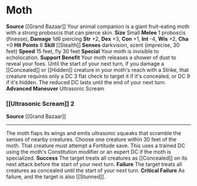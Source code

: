 ﻿---
burrow_speed: null
charisma: '+0'
climb_speed: null
constitution: '+1'
dexterity: '+3'
element: null
fly_speed: '30'
hp: '6'
id: '27'
intelligence: '-4'
land_speed: '15'
max_speed: '30'
name: Moth
rarity: Common
sense:
- darkvision
- scent(imprecise
- 30 feet)
size: Small
skill:
- '[[DATABASE/skill/Stealth|Stealth]]'
source: '[[DATABASE/source/Grand Bazaar|Grand Bazaar]]'
speed:
- 15 feet
- fly 30 feet
strength: '+2'
strength_req: '2'
swim_speed: null
trait: null
type: Animal Companion
wisdom: '+2'

---
# Moth

**Source** [[Grand Bazaar]]
Your animal companion is a giant fruit-eating moth with a strong proboscis that can pierce skin.
**Size** Small
**Melee** <span class="action-icon">1</span> proboscis (finesse), **Damage** 1d6 piercing
**Str** +2, **Dex** +3, **Con** +1, **Int** -4, **Wis** +2, **Cha** +0
**Hit Points** 6
**Skill** [[Stealth]] 
**Senses** darkvision, scent (imprecise, 30 feet)
**Speed** 15 feet, fly 30 feet
**Special** Your moth is invisible to echolocation.
**Support Benefit** Your moth releases a shower of dust to reveal your foes. Until the start of your next turn, if you damage a [[Concealed]] or [[Hidden]] creature in your moth's reach with a Strike, that creature requires only a DC 3 flat check to target it if it's concealed, or DC 9 if it's hidden. The reduced DC lasts until the end of your next turn.
**Advanced Maneuver** Ultrasonic Scream

### [[Ultrasonic Scream]] <span class="action-icon">2</span>

**Source** [[Grand Bazaar]]

---
The moth flaps its wings and emits ultrasonic squeaks that scramble the senses of nearby creatures. Choose one creature within 30 feet of the moth. That creature must attempt a Fortitude save. This uses a trained DC using the moth's Constitution modifier or an expert DC if the moth is specialized.
**Success** The target treats all creatures as [[Concealed]] on its next attack before the start of your next turn.
**Failure** The target treats all creatures as concealed until the start of your next turn.
**Critical Failure** As failure, and the target is also [[Stunned]].
